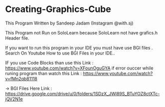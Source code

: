 # Creating-Graphics-Cube

This Program Written by Sandeep Jadam (Instagram @with.sj)

This Program not Run on SoloLearn because SoloLearn not have grafics.h Header file.

If you want to run this program in your IDE  you must have use BGI files .
Search On Youtube How to use BGI Files in your IDE..

IF you use Code Blocks than use this Link : https://www.youtube.com/watch?v=XFounOguGYA
if error ouccer while runing program than watch this Link : https://www.youtube.com/watch?v=fMn2qb81118

-> BGI Files Here Link : https://drive.google.com/drive/u/0/folders/1SDzX_JWl89S_BTuYOZ8ctXTc-jQV2N1e
